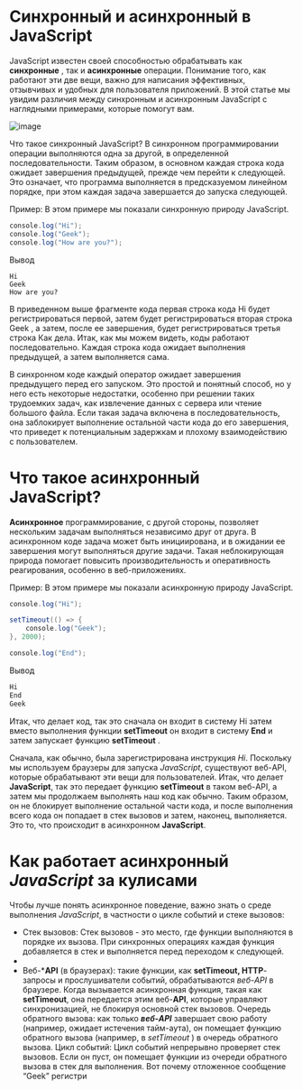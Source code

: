 
# Синхронный и асинхронный в JavaScript

JavaScript известен своей способностью обрабатывать как **синхронные** , так и **асинхронные** операции. Понимание того, как работают эти две вещи, важно для написания эффективных, отзывчивых и удобных для пользователя приложений. В этой статье мы увидим различия между синхронным и асинхронным JavaScript с наглядными примерами, которые помогут вам.

![image](https://github.com/user-attachments/assets/2a0695aa-6d3a-49f1-9a40-548f8dff9a86)

Что такое синхронный JavaScript?
В синхронном программировании операции выполняются одна за другой, в определенной последовательности. Таким образом, в основном каждая строка кода ожидает завершения предыдущей, прежде чем перейти к следующей. Это означает, что программа выполняется в предсказуемом линейном порядке, при этом каждая задача завершается до запуска следующей.

Пример: В этом примере мы показали синхронную природу JavaScript.

```java
console.log("Hi");
console.log("Geek");
console.log("How are you?");
```
Вывод
```
Hi
Geek
How are you?
```
В приведенном выше фрагменте кода первая строка кода Hi будет регистрироваться первой, затем будет регистрироваться вторая строка Geek , а затем, после ее завершения, будет регистрироваться третья строка Как дела. Итак, как мы можем видеть, коды работают последовательно. Каждая строка кода ожидает выполнения предыдущей, а затем выполняется сама.

В синхронном коде каждый оператор ожидает завершения предыдущего перед его запуском. Это простой и понятный способ, но у него есть некоторые недостатки, особенно при решении таких трудоемких задач, как извлечение данных с сервера или чтение большого файла. Если такая задача включена в последовательность, она заблокирует выполнение остальной части кода до его завершения, что приведет к потенциальным задержкам и плохому взаимодействию с пользователем.

# Что такое асинхронный JavaScript?

**Асинхронное** программирование, с другой стороны, позволяет нескольким задачам выполняться независимо друг от друга. В асинхронном коде задача может быть инициирована, и в ожидании ее завершения могут выполняться другие задачи. Такая неблокирующая природа помогает повысить производительность и оперативность реагирования, особенно в веб-приложениях.

Пример: В этом примере мы показали асинхронную природу JavaScript.

```java
console.log("Hi");

setTimeout(() => {
    console.log("Geek");
}, 2000);

console.log("End");
```
Вывод
```java
Hi
End
Geek
```
Итак, что делает код, так это сначала он входит в систему Hi затем вместо выполнения функции **setTimeout** он входит в систему **End** и затем запускает функцию **setTimeout** .

Сначала, как обычно, была зарегистрирована инструкция *Hi*. Поскольку мы используем браузеры для запуска *JavaScript*, существуют веб-API, которые обрабатывают эти вещи для пользователей. Итак, что делает **JavaScript**, так это передает функцию **setTimeout** в таком веб-API, а затем мы продолжаем выполнять наш код как обычно. Таким образом, он не блокирует выполнение остальной части кода, и после выполнения всего кода он попадает в стек вызовов и затем, наконец, выполняется. Это то, что происходит в асинхронном **JavaScript**.

# Как работает асинхронный *JavaScript* за кулисами

Чтобы лучше понять асинхронное поведение, важно знать о среде выполнения *JavaScript*, в частности о цикле событий и стеке вызовов:

+ Стек вызовов: Стек вызовов - это место, где функции выполняются в порядке их вызова. При синхронных операциях каждая функция добавляется в стек и выполняется перед переходом к следующей.
+ 
+ Веб-***API** (в браузерах): такие функции, как **setTimeout, HTTP**-запросы и прослушиватели событий, обрабатываются *веб-API* в браузере. Когда вызывается асинхронная функция, такая как **setTimeout**, она передается этим веб-**API**, которые управляют синхронизацией, не блокируя основной стек вызовов.
Очередь обратного вызова: как только ***веб-API*** завершает свою работу (например, ожидает истечения тайм-аута), он помещает функцию обратного вызова (например, в *setTimeout* ) в очередь обратного вызова.
Цикл событий: Цикл событий непрерывно проверяет стек вызовов. Если он пуст, он помещает функции из очереди обратного вызова в стек для выполнения. Вот почему отложенное сообщение “Geek” регистри
